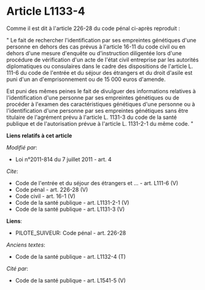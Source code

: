 # Article L1133-4

Comme il est dit à l'article 226-28 du code pénal ci-après reproduit : 

" Le fait de rechercher l'identification par ses empreintes génétiques d'une personne en dehors des cas prévus à l'article
16-11 du code civil ou en dehors d'une mesure d'enquête ou d'instruction diligentée lors d'une procédure de vérification d'un
acte de l'état civil entreprise par les autorités diplomatiques ou consulaires dans le cadre des dispositions de l'article L.
111-6 du code de l'entrée et du séjour des étrangers et du droit d'asile est puni d'un an d'emprisonnement ou de 15 000 euros
d'amende. 

Est puni des mêmes peines le fait de divulguer des informations relatives à l'identification d'une personne par ses
empreintes génétiques ou de procéder à l'examen des caractéristiques génétiques d'une personne ou à l'identification d'une
personne par ses empreintes génétiques sans être titulaire de l'agrément prévu à l'article L. 1131-3 du code de la santé
publique et de l'autorisation prévue à l'article L. 1131-2-1 du même code. "

**Liens relatifs à cet article**

_Modifié par_:

  - Loi n°2011-814 du 7 juillet 2011 - art. 4

_Cite_:

  - Code de l'entrée et du séjour des étrangers et ... - art. L111-6 (V)
  - Code pénal - art. 226-28 (V)
  - Code civil - art. 16-1 (V)
  - Code de la santé publique - art. L1131-2-1 (V)
  - Code de la santé publique - art. L1131-3 (V)

**Liens**:

  - PILOTE_SUIVEUR: Code pénal - art. 226-28

_Anciens textes_:

  - Code de la santé publique - art. L1132-4 (T)

_Cité par_:

  - Code de la santé publique - art. L1541-5 (V)
